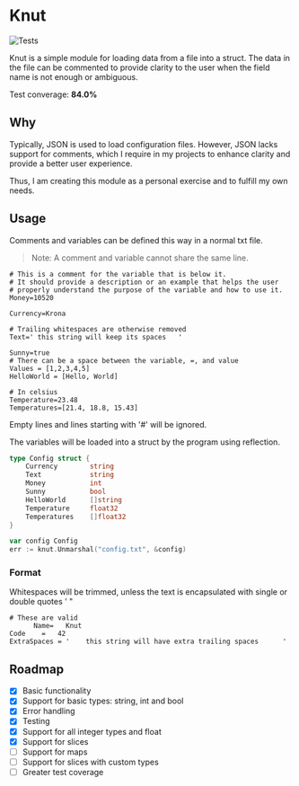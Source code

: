 # Knut

![Tests](https://github.com/CarlFlo/knut/actions/workflows/go.yml/badge.svg)

Knut is a simple module for loading data from a file into a struct.
The data in the file can be commented to provide clarity to the user when the field name is not enough or ambiguous.

Test converage: **84.0%**

## Why
Typically, JSON is used to load configuration files. However, JSON lacks support for comments, which I require in my projects to enhance clarity and provide a better user experience. 

Thus, I am creating this module as a personal exercise and to fulfill my own needs.

## Usage

Comments and variables can be defined this way in a normal txt file.
> Note: A comment and variable cannot share the same line.
```
# This is a comment for the variable that is below it.
# It should provide a description or an example that helps the user
# properly understand the purpose of the variable and how to use it.
Money=10520

Currency=Krona

# Trailing whitespaces are otherwise removed
Text=' this string will keep its spaces   '

Sunny=true
# There can be a space between the variable, =, and value
Values = [1,2,3,4,5]
HelloWorld = [Hello, World]

# In celsius
Temperature=23.48
Temperatures=[21.4, 18.8, 15.43]
```

Empty lines and lines starting with '#' will be ignored.

The variables will be loaded into a struct by the program using reflection.

```go
type Config struct {
    Currency        string
    Text            string
    Money           int
    Sunny           bool
    HelloWorld      []string
    Temperature     float32
    Temperatures    []float32
}

var config Config
err := knut.Unmarshal("config.txt", &config)
```

### Format

Whitespaces will be trimmed, unless the text is encapsulated with single or double quotes ' "

```
# These are valid
      Name=   Knut   
Code    =   42   
ExtraSpaces = '    this string will have extra trailing spaces      '
```


## Roadmap
- [X] Basic functionality
- [X] Support for basic types: string, int and bool
- [X] Error handling
- [X] Testing
- [X] Support for all integer types and float
- [X] Support for slices
- [ ] Support for maps
- [ ] Support for slices with custom types
- [ ] Greater test coverage
